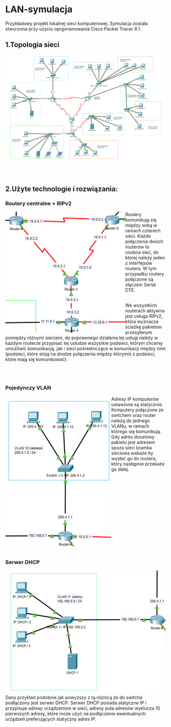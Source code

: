 # LAN-symulacja
Przykładowy projekt lokalnej sieci komputerowej. Symulacja została stworzona przy użyciu oprgoramowania Cisco Packet Tracer 8.1.



## 1.Topologia sieci
<img align="left" src="images/image-000.png">
<br clear="all" />
<br/>
<br/>

## 2.Użyte technologie i rozwiązania:


### Routery centralne + RIPv2
<img align="left" src="images/image-001.png">
Routery komunikują się między sobą w ramach czterech sieci. Każde połączenia dwóch routerów to osobna sieć, do której należy jeden z interfejsów routera. W tym przypadku routery połączone są złączem Serial DTE.

<br/>
<br/>

We wszystkich routerach aktywna jest usługa RIPv2, która wyznacza ścieżkę pakietom przesyłanym pomiędzy różnymi sieciami, do poprawnego działania tej usługi należy w każdym routerze przypisać tej usłudze wszystkie podsieci, którym chcemy umożliwić komunikację, jak i sieci pośredniczące w komunikacji między nimi (podsieci, które stoją na drodze połączenia między którymiś z podsieci, które mają się komunikować).


<br clear="all" />
<br/>


### Pojedynczy VLAN
<img align="left" src="images/image-002.png">
Adresy IP komputerów ustawione są statycznie. Komputery połączone ze switchem oraz router należą do jednego VLANu, w ramach którego się komunikują. Gdy adres docelowy pakietu jest adresem spoza sieci bramka sieciowa wskaże by wysłać go do routera, który następnie przekaże go dalej.
<br clear="all" />
<br/>


### Serwer DHCP
<img align="left" src="images/image-003.png">
Dany przykład podobnie jak powyższy z tą różnicą że do switcha podłączony jest serwer DHCP. Serwer DHCP posiada statyczne IP i przypisuje adresy urządzeniom w sieci, adresy pula adresów wyklucza 10 pierwszych adresy, które może użyć na podłączenie ewentualnych urządzeń preferujących statyczny adres IP.
<br clear="all" />
<br/>
